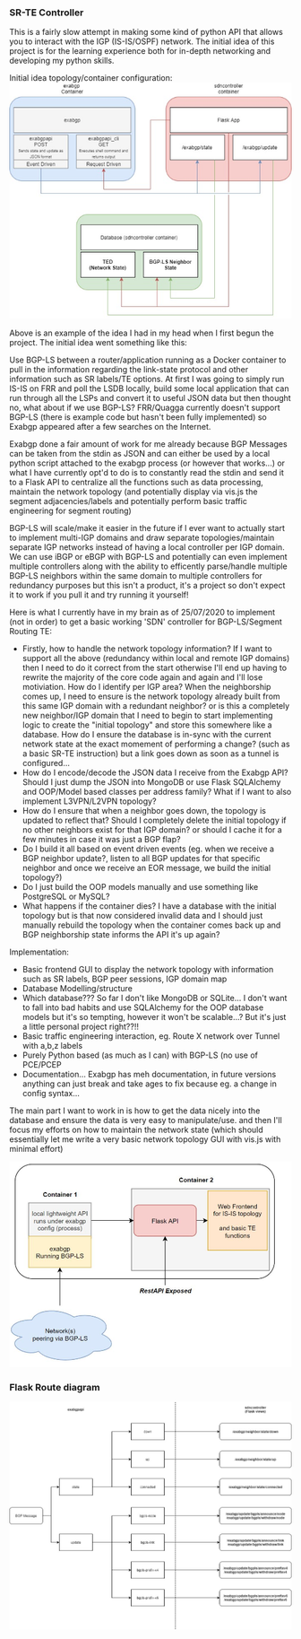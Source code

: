 ### SR-TE Controller

This is a fairly slow attempt in making some kind of python API that allows you to interact with the IGP (IS-IS/OSPF) network. The initial idea of this project is for the learning experience both for in-depth networking and developing my python skills.

Initial idea topology/container configuration:
![exabgp and API Example](/img/exabgp-sdn-controller.JPG)

Above is an example of the idea I had in my head when I first begun the project. The initial idea went something like this:

Use BGP-LS between a router/application running as a Docker container to pull in the information regarding the link-state protocol and other information such as SR labels/TE options. At first I was going to simply run IS-IS on FRR and poll the LSDB locally, build some local application that can run through all the LSPs and convert it to useful JSON data but then thought no, what about if we use BGP-LS? FRR/Quagga currently doesn't support BGP-LS (there is example code but hasn't been fully implemented) so Exabgp appeared after a few searches on the Internet.

Exabgp done a fair amount of work for me already because BGP Messages can be taken from the stdin as JSON and can either be used by a local python script attached to the exabgp process (or however that works...) or what I have currently opt'd to do is to constantly read the stdin and send it to a Flask API to centralize all the functions such as data processing, maintain the network topology (and potentially display via vis.js the segment adjacencies/labels and potentially perform basic traffic engineering for segment routing)

BGP-LS will scale/make it easier in the future if I ever want to actually start to implement multi-IGP domains and draw separate topologies/maintain separate IGP networks instead of having a local controller per IGP domain. We can use iBGP or eBGP with BGP-LS and potentially can even implement multiple controllers along with the ability to efficently parse/handle multiple BGP-LS neighbors within the same domain to multiple controllers for redundancy purposes but this isn't a product, it's a project so don't expect it to work if you pull it and try running it yourself!

Here is what I currently have in my brain as of 25/07/2020 to implement (not in order) to get a basic working 'SDN' controller for BGP-LS/Segment Routing TE:
- Firstly, how to handle the network topology information? If I want to support all the above (redundancy within local and remote IGP domains) then I need to do it correct from the start otherwise I'll end up having to rewrite the majority of the core code again and again and I'll lose motiviation. How do I identify per IGP area? When the neighborship comes up, I need to ensure is the network topology already built from this same IGP domain with a redundant neighbor? or is this a completely new neighbor/IGP domain that I need to begin to start implementing logic to create the "initial topology" and store this somewhere like a database. How do I ensure the database is in-sync with the current network state at the exact momement of performing a change? (such as a basic SR-TE instruction) but a link goes down as soon as a tunnel is configured...
- How do I encode/decode the JSON data I receive from the Exabgp API? Should I just dump the JSON into MongoDB or use Flask SQLAlchemy and OOP/Model based classes per address family? What if I want to also implement L3VPN/L2VPN topology?
- How do I ensure that when a neighbor goes down, the  topology is updated to reflect that? Should I completely delete the initial topology if no other neighbors exist for that IGP domain? or should I cache it for a few minutes in case it was just a BGP flap?
- Do I build it all based on event driven events (eg. when we receive a BGP neighbor update?, listen to all BGP updates for that specific neighbor and once we receive an EOR message, we build the initial topology?)
- Do I just build the OOP models manually and use something like PostgreSQL or MySQL?
- What happens if the container dies? I have a database with the initial topology but is that now considered invalid data and I should just manually rebuild the topology when the container comes back up and BGP neighborship state informs the API it's up again?

Implementation:
- Basic frontend GUI to display the network topology with information such as SR labels, BGP peer sessions, IGP domain map
- Database Modelling/structure
- Which database??? So far I don't like MongoDB or SQLite... I don't want to fall into bad habits and use SQLAlchemy for the OOP database models but it's so tempting, however it won't be scalable...? But it's just a little personal project right??!!
- Basic traffic engineering interaction, eg. Route X network over Tunnel with a,b,z labels
- Purely Python based (as much as I can) with BGP-LS (no use of PCE/PCEP
- Documentation... Exabgp has meh documentation, in future versions anything can just break and take ages to fix because eg. a change in config syntax...

The main part I want to work in is how to get the data nicely into the database and ensure the data is very easy to manipulate/use. and then I'll focus my efforts on how to maintain the network state (which should essentially let me write a very basic network topology GUI with vis.js with minimal effort)

![IS-IS SDN Controller Example](/img/isis-sdn-controller-example.JPG)

### Flask Route diagram

![Frontend Views](/img/exabgp_flask_routes.JPG)